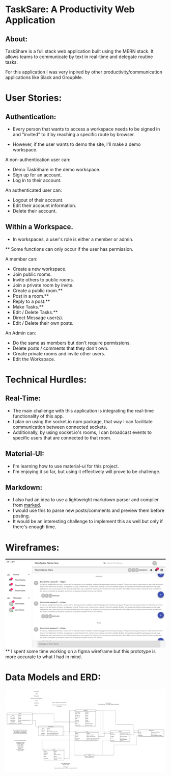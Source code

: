 # TaskSare: A Productivity Web Application

## About:
TaskShare is a full stack web application built using the MERN stack. It allows teams to communicate by text in real-time and delegate routine tasks.

For this application I was very inpired by other productivity/communication applications like Slack and GroupMe.

# User Stories:

## Authentication:

  * Every person that wants to access a workspace needs to be signed in and "invited" to it by reaching a specific route by browser.
  
  * However, if the user wants to demo the site, I'll make a demo workspace.

  A non-authentication user can:

  - Demo TaskShare in the demo workspace.
  - Sign up for an account.
  - Log in to their account.

  An authenticated user can:

  - Logout of their account.
  - Edit their account information.
  - Delete their account.

## Within a Workspace.

  * In workspaces, a user's role is either a member or admin.

  ** Some functions can only occur if the user has permission.

  A member can:

  - Create a new workspace.
  - Join public rooms.
  - Invite others to public rooms.
  - Join a private room by invite.
  - Create a public room.**
  - Post in a room.**
  - Reply to a post.**
  - Make Tasks.**
  - Edit / Delete Tasks.**
  - Direct Message user(s).
  - Edit / Delete their own posts.

  An Admin can:

  - Do the same as members but don't require permissions.
  - Delete posts / comments that they don't own.
  - Create private rooms and invite other users.
  - Edit the Workspace.

# Technical Hurdles:

## Real-Time:
- The main challenge with this application is integrating the real-time functionality of this app.
- I plan on using the socket.io npm package, that way I can facilitate communication between connected sockets.
- Additionally, by using socket.io's rooms, I can broadcast events to specific users that are connected to that room.

## Material-UI:
- I'm learning how to use material-ui for this project.
- I'm enjoying it so far, but using it effectively will prove to be challenge.

## Markdown:
- I also had an idea to use a lightweight markdown parser and compiler from [marked](https://marked.js.org/).
- I would use this to parse new posts/comments and preview them before posting.
- It would be an interesting challenge to implement this as well but only if there's enough time.

# Wireframes:
![Work space wireframe](./readme_assets/workspace.png)
** I spent some time working on a figma wireframe but this prototype is more accurate to what I had in mind.

# Data Models and ERD:

![Data models and relations](./readme_assets/TS_TaskShare.png)
